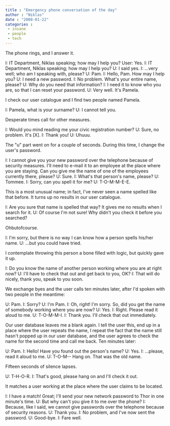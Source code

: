 ```yaml
---
title : "Emergency phone conversation of the day"
author : "Niklas"
date : "2008-01-22"
categories : 
 - insane
 - people
 - tech
---
```


The phone rings, and I answer it.

I: IT Department, Niklas speaking; how may I help you? User: Yes. I: IT Department, Niklas speaking; how may I help you? U: I said yes. I: ...very well; who am I speaking with, please? U: Pam. I: Hello, Pam. How may I help you? U: I need a new password. I: No problem. What's your entire name, please? U: Why do you need that information? I: I need it to know who you are, so that I can reset your password. U: Very well. It's Pamela.

I check our user catalogue and I find two people named Pamela.

I: Pamela, what is your surname? U: I cannot tell you.

Desperate times call for other measures.

I: Would you mind reading me your civic registration number? U: Sure, no problem. It's \[X\]. I: Thank you! U: Uhuuu.

The "u" part went on for a couple of seconds. During this time, I change the user's password.

I: I cannot give you your new password over the telephone because of security measures. I'll need to e-mail it to an employee at the place where you are staying. Can you give me the name of one of the employees currently there, please? U: Sure. I: What's that person's name, please? U: Tommee. I: Sorry, can you spell it for me? U: T-O-M-M-E-E.

This is a most unusual name; in fact, I've never seen a name spelled like that before. It turns up no results in our user catalogue.

I: Are you sure that name is spelled that way? It gives me no results when I search for it. U: Of course I'm not sure! Why didn't you check it before you searched?

Ohbutofcourse.

I: I'm sorry, but there is no way I can know how a person spells his/her name. U: ...but you could have tried.

I contemplate throwing this person a bone filled with logic, but quickly gave it up.

I: Do you know the name of another person working where you are at right now? U: I'll have to check that out and get back to you, OK? I: That will do nicely, thank you, speak to you soon.

We exchange byes and the user calls ten minutes later, after I'd spoken with two people in the meantime:

U: Pam. I: Sorry? U: I'm Pam. I: Oh, right! I'm sorry. So, did you get the name of somebody working where you are now? U: Yes. I: Right. Please read it aloud to me. U: T-O-M-M-I. I: Thank you. I'll check that out immediately.

Our user database leaves me a blank again. I tell the user this, end up in a place where the user repeats the name, I repeat the fact that the name still hasn't popped up in our user database, and the user agrees to check the name for the second time and call me back. Ten minutes later:

U: Pam. I: Hello! Have you found out the person's name? U: Yes. I: ...please, read it aloud to me. U: T-O-M-- Hang on. That was the old name.

Fifteen seconds of silence lapses.

U: T-H-O-R. I: That's good, please hang on and I'll check it out.

It matches a user working at the place where the user claims to be located.

I: I have a match! Great; I'll send your new network password to Thor in one minute's time. U: But why can't you give it to me over the phone? I: Because, like I said, we cannot give passwords over the telephone because of security reasons. U: Thank you. I: No problem, and I've now sent the password. U: Good-bye. I: Fare well.
